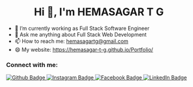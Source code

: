  <h1 align="center">Hi 👋, I'm HEMASAGAR T G</h1>

- 🔭 I’m currently working as Full Stack Software Engineer
- 💬 Ask me anything about Full Stack Web Development 
- 📫 How to reach me: hemasagartg@gmail.com
- 😄 My website: https://hemasagar-t-g.github.io/Portfolio/
  
### Connect with me:
<div id="badges">
  <a href="https://github.com/Hemasagar-T-G">
    <img src="https://img.shields.io/badge/Github-white?style=for-the-badge&logo=Github&logoColor=black" alt="Github Badge"/>
  </a>
   <a href="https://www.instagram.com/nanu_hemasagar_t_g">
    <img src="https://img.shields.io/badge/Instagram-purple?style=for-the-badge&logo=instagram&logoColor=white" alt="Instagram Badge"/>
  </a>
   <a href="https://fb.com/aaxiftaj">
    <img src="https://img.shields.io/badge/Facebook-blue?style=for-the-badge&logo=facebook&logoColor=white" alt="Facebook Badge"/>
  </a>
   <a href="https://www.linkedin.com/in/hemasagar-t-g-50a269237">
    <img src="https://img.shields.io/badge/Linkedin-blue?style=for-the-badge&logo=linkedin&logoColor=white" alt="LinkedIn Badge"/>
  </a>
